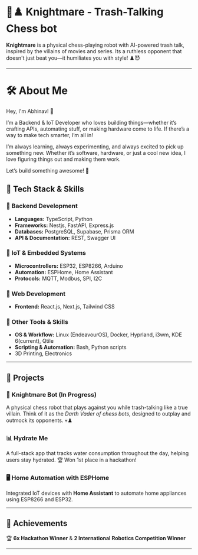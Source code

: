 # 👾♟️ Knightmare - Trash-Talking Chess bot

**Knightmare** is a physical chess-playing robot with AI-powered trash talk, inspired by the villains of movies and series. Its a ruthless opponent that doesn't just beat you—it humiliates you with style! ♟️😈

---

# 🛠️ About Me

Hey, I'm Abhinav! 👋

I’m a Backend & IoT Developer who loves building things—whether it’s crafting APIs, automating stuff, or making hardware come to life. If there’s a way to make tech smarter, I’m all in!

I’m always learning, always experimenting, and always excited to pick up something new. Whether it’s software, hardware, or just a cool new idea, I love figuring things out and making them work.

Let’s build something awesome! 🚀

## 🔧 Tech Stack & Skills

### 🔹 Backend Development
- **Languages:** TypeScript, Python
- **Frameworks:** Nestjs, FastAPI, Express.js
- **Databases:** PostgreSQL, Supabase, Prisma ORM
- **API & Documentation:** REST, Swagger UI

### 🔹 IoT & Embedded Systems
- **Microcontrollers:** ESP32, ESP8266, Arduino
- **Automation:** ESPHome, Home Assistant
- **Protocols:** MQTT, Modbus, SPI, I2C

### 🔹 Web Development
- **Frontend:** React.js, Next.js, Tailwind CSS

### 🔹 Other Tools & Skills
- **OS & Workflow:** Linux (EndeavourOS), Docker, Hyprland, i3wm, KDE 6(current), Qtile
- **Scripting & Automation:** Bash, Python scripts
- 3D Printing, Electronics
---

## 🚀 Projects

### **👾 Knightmare Bot (In Progress)**
A physical chess robot that plays against you while trash-talking like a true villain. Think of it as the *Darth Vader of chess bots*, designed to outplay and outmock its opponents. 💀♟️

### **📊 Hydrate Me**
A full-stack app that tracks water consumption throughout the day, helping users stay hydrated. 🏆 Won 1st place in a hackathon!

### **🖥️ Home Automation with ESPHome**
Integrated IoT devices with **Home Assistant** to automate home appliances using ESP8266 and ESP32.

---

## 📌 Achievements
🏆 **6x Hackathon Winner** & **2 International Robotics Competition Winner**

---
